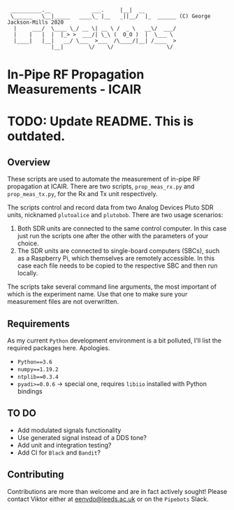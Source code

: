 ```
 __________.__             ___.     |__|  __
 \______   \__|_____   ____\_ |__   _||__/  |_  ______ (C) George Jackson-Mills 2020
  |     ___/  \____ \_/ __ \| __ \ /  _ \   __\/  ___/
  |    |   |  |  |_> >  ___/| \_\ (  O_O )  |  \___ \
  |____|   |__|   __/ \___  >___  /\____/|__| /____  >
              |__|        \/    \/                 \/
```

# In-Pipe RF Propagation Measurements - ICAIR

# TODO: Update README. This is outdated.

## Overview

These scripts are used to automate the measurement of in-pipe RF propagation at ICAIR. There are two scripts, `prop_meas_rx.py` and `prop_meas_tx.py`, for the Rx and Tx unit respectively.

The scripts control and record data from two Analog Devices Pluto SDR units, nicknamed `plutoalice` and `plutobob`. There are two usage scenarios:

1. Both SDR units are connected to the same control computer. In this case just run the scripts one after the other with the parameters of your choice.
2. The SDR units are connected to single-board computers (SBCs), such as a Raspberry Pi, which themselves are remotely accessible. In this case each file needs to be copied to the respective SBC and then run locally.

The scripts take several command line arguments, the most important of which is the experiment name. Use that one to make sure your measurement files are not overwritten.

## Requirements

As my current `Python` development environment is a bit polluted, I'll list the required packages here. Apologies.

- `Python==3.6`
- `numpy==1.19.2`
- `ntplib==0.3.4`
- `pyadi>=0.0.6` -> special one, requires `libiio` installed with Python bindings

## TO DO

- Add modulated signals functionality
- Use generated signal instead of a DDS tone?
- Add unit and integration testing?
- Add CI for `Black` and `Bandit`?

## Contributing

Contributions are more than welcome and are in fact actively sought! Please contact Viktor either at [eenvdo@leeds.ac.uk](mailto:eenvdo@leeds.ac.uk) or on the `Pipebots` Slack.
